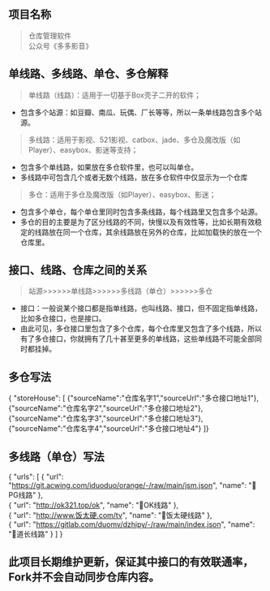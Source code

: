 ## 项目名称
> 仓库管理软件  
> 公众号《多多影音》


## 单线路、多线路、单仓、多仓解释
> 单线路（线路）：适用于一切基于Box壳子二开的软件；
* 包含多个站源：如豆瓣、南瓜、玩偶、厂长等等，所以一条单线路包含多个站源。


> 多线路：适用于影视、521影视、catbox、jade、多仓及魔改版（如Player）、easybox、影迷等支持；
* 包含多个单线路，如果放在多仓软件里，也可以叫单仓。
* 多线路中可包含几个或者无数个线路，放在多仓软件中仅显示为一个仓库


> 多仓：适用于多仓及魔改版（如Player）、easybox、影迷；
* 包含多个单仓，每个单仓里同时包含多条线路，每个线路里又包含多个站源。
* 多仓的目的主要是为了区分线路的不同，快慢以及有效性等，比如长期有效稳定的线路放在同一个仓库，其余线路放在另外的仓库，比如加载快的放在一个仓库里。



## 接口、线路、仓库之间的关系
> 站源>>>>>>单线路>>>>>>多线路（单仓）>>>>>>多仓
* 接口：一般说某个接口都是指单线路，也叫线路、接口，但不固定指单线路，比如多仓接口，也是接口。
* 由此可见，多仓接口里包含了多个仓库，每个仓库里又包含了多个线路，所以有了多仓接口，你就拥有了几十甚至更多的单线路，这些单线路不可能全部同时都挂掉。


## 多仓写法
{
"storeHouse": [
{"sourceName":"仓库名字1","sourceUrl":"多仓接口地址1"},
{"sourceName":"仓库名字2","sourceUrl":"多仓接口地址2"},
{"sourceName":"仓库名字3","sourceUrl":"多仓接口地址3"},
{"sourceName":"仓库名字4","sourceUrl":"多仓接口地址4"}
]}

## 多线路（单仓）写法
{
"urls": 
    [
        {
            "url": "https://git.acwing.com/iduoduo/orange/-/raw/main/jsm.json",
            "name": "🚀PG线路"
        }, 	
        {
            "url": "http://ok321.top/ok",
            "name": "🚀OK线路"
        }, 		
        {
            "url": "http://www.饭太硬.com/tv",
            "name": "🚀饭太硬线路"
        },          	
        {
            "url": "https://gitlab.com/duomv/dzhipy/-/raw/main/index.json",
            "name": "🚀道长线路"
        }
	]
}	


## 此项目长期维护更新，保证其中接口的有效联通率，Fork并不会自动同步仓库内容。